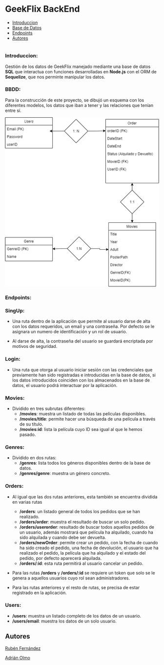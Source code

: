 # GeekFlix BackEnd
- [Introduccion](#Introduccion)
- [Base de Datos](#BBDD)
- [Endpoints](#Endpoints)
- [Autores](#Authors)
#

### Introduccion: 
Gestión de los datos de GeekFlix manejado mediante una base de datos **SQL** que interactua con funciones desarrolladas en **Node.js** con el ORM de **Sequelize**, que nos perminte manipular los datos.

### BBDD:
Para la construcción de este proyecto, se dibujó un esquema con los diferentes modelos, los datos que iban a tener y las relaciones que tenían entre sí.

![image](https://raw.githubusercontent.com/adrian-olmo/GeekFlix_Back/develop/assets/bbdd.png)


### Endpoints:
 ### SingUp: 
 
 - Una ruta dentro de la aplicación que permite al usuario darse de alta con los datos requeridos, un email y una contraseña. Por defecto se le asignara un numero de identificación y un rol de usuario.
 
 - Al darse de alta, la contraseña del usuario se guardará encriptada por motivos de seguridad.

 
 ### Login: 
 
 - Una ruta que otorga al usuario iniciar sesión con las credenciales que previamente han sido registradas e introducidas en la base de datos, si los datos introducidos coinciden con los almacenados en la base de datos, el usuario podrá interactuar por la aplicación.
 
 ### Movies: 
 
 - Dividido en tres subrutas diferentes:
   - **/movies**: muestra un listado de todas las películas disponibles.
   - **/movies/title**: permite hacer una búsqueda de una película a través de su título.
   - **/movies:id**: lista la película cuyo ID sea igual al que le hemos pasado.

 ### Genres: 
 - Dividido en dos rutas:
   - **/genres**: lista todos los géneros disponibles dentro de la base de datos.
   - **/genres/genre**: muestra un género concreto.
   
 ### Orders: 
 - Al igual que las dos rutas anteriores, esta también se encuentra dividida en varias rutas
   - **/orders**: un listado general de todos los pedidos que se han realizado.
   - **/orders/order**: muestra el resultado de buscar un solo pedido.
   - **/orders/userorder**: resultado de buscar todos aquellos pedidos de un usuario, además mostrará que película ha alquilado, cuando ha sido alquilada y cuando debe ser devuelta.
   - **/orders/newOrder**: permite crear un pedido, con la fecha de cuando ha sido creado el pedido, una fecha de devolución, el usuario que ha realizado el pedido, la película que ha alquilado y el estado del pedido, por defecto aparecerá alquilada.
   - **/orders/:id**: esta ruta permitirá al usuario cancelar un pedido.

 - Para las rutas **/orders** y **/orders/:id** se requiere un token que solo se le genera a aquellos usuarios cuyo rol sean administradores.
 - Para las rutas anteriores y el resto de rutas, se precisa de estar registrado en la aplicación.

 ### Users: 
  - **/users**: muestra un listado completo de los datos de un usuario.
  - **/users/email**: muestra los datos de un solo usuario.
 
 
 ## Autores

[Rubén Fernández](https://www.linkedin.com/in/rubenfernandezsantos/)

[Adrián Olmo](https://www.linkedin.com/in/adrian-olmo/)
